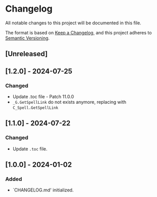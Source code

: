 # Changelog

All notable changes to this project will be documented in this file.

The format is based on [Keep a Changelog](https://keepachangelog.com/en/1.0.0/),
and this project adheres to [Semantic Versioning](https://semver.org/spec/v2.0.0.html).

## [Unreleased]

## [1.2.0] - 2024-07-25

### Changed

-   Update .toc file - Patch 11.0.0
-   `_G.GetSpellLink` do not exists anymore, replacing with `C_Spell.GetSpellLink`

## [1.1.0] - 2024-07-22

### Changed

-   Update `.toc` file.

## [1.0.0] - 2024-01-02

### Added

-   `CHANGELOG.md' initialized.
